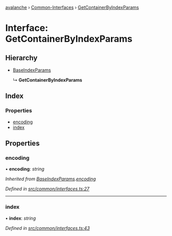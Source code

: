 [avalanche](../README.md) › [Common-Interfaces](../modules/common_interfaces.md) › [GetContainerByIndexParams](common_interfaces.getcontainerbyindexparams.md)

# Interface: GetContainerByIndexParams

## Hierarchy

* [BaseIndexParams](common_interfaces.baseindexparams.md)

  ↳ **GetContainerByIndexParams**

## Index

### Properties

* [encoding](common_interfaces.getcontainerbyindexparams.md#encoding)
* [index](common_interfaces.getcontainerbyindexparams.md#index)

## Properties

###  encoding

• **encoding**: *string*

*Inherited from [BaseIndexParams](common_interfaces.baseindexparams.md).[encoding](common_interfaces.baseindexparams.md#encoding)*

*Defined in [src/common/interfaces.ts:27](https://github.com/ava-labs/avalanchejs/blob/cfff19f/src/common/interfaces.ts#L27)*

___

###  index

• **index**: *string*

*Defined in [src/common/interfaces.ts:43](https://github.com/ava-labs/avalanchejs/blob/cfff19f/src/common/interfaces.ts#L43)*
